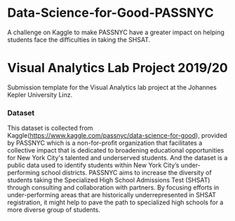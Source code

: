 # Data-Science-for-Good-PASSNYC
A challenge on Kaggle to make PASSNYC have a greater impact on helping students face the difficulties in taking the SHSAT.

# Visual Analytics Lab Project 2019/20
Submission template for the Visual Analytics lab project at the Johannes Kepler University Linz.


### Dataset
This dataset is collected from Kaggle(https://www.kaggle.com/passnyc/data-science-for-good), provided by PASSNYC which is a non-for-profit organization that facilitates a collective impact that is dedicated to broadening educational opportunities for New York City's talented and underserved students. And the dataset is a public data used to identify students within New York City’s under-performing school districts. PASSNYC aims to increase the diversity of students taking the Specialized High School Admissions Test (SHSAT) through consulting and collaboration with partners. By focusing efforts in under-performing areas that are historically underrepresented in SHSAT registration, it might help to pave the path to specialized high schools for a more diverse group of students.
